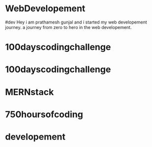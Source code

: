 # WebDevelopement
#dev
Hey i am prathamesh gunjal and i started my web developement journey.
 a journey from zero to hero in the web developement.
 # 100dayscodingchallenge
# 100dayscodingchallenge
# MERNstack
# 750hoursofcoding
# developement


